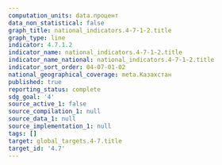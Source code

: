 ```yaml
---
computation_units: data.процент
data_non_statistical: false
graph_title: national_indicators.4-7-1-2.title
graph_type: line
indicator: 4.7.1.2
indicator_name: national_indicators.4-7-1-2.title
indicator_name_national: national_indicators.4-7-1-2.title
indicator_sort_order: 04-07-01-02
national_geographical_coverage: meta.Казахстан
published: true
reporting_status: complete
sdg_goal: '4'
source_active_1: false
source_compilation_1: null
source_data_1: null
source_implementation_1: null
tags: []
target: global_targets.4-7.title
target_id: '4.7'
---
```

